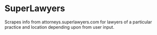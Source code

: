 # SuperLawyers
Scrapes info from attorneys.superlawyers.com for lawyers of a particular practice and location depending upon from user input.
